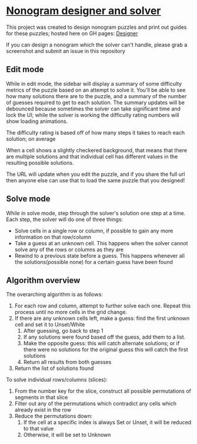 # [Nonogram designer and solver](https://dsmiller95.github.io/nonogram-printer)

This project was created to design nonogram puzzles and print out guides for these puzzles; hosted here on GH pages: [Designer](https://dsmiller95.github.io/nonogram-printer)

If you can design a nonogram which the solver can't handle, please grab a screenshot and submit an issue in this repository

## Edit mode

While in edit mode, the sidebar will display a summary of some difficulty metrics of the puzzle based on an attempt to solve it. You'll be able to see how many solutions there are to the puzzle, and a summary of the number of guesses required to get to each solution. The summary updates will be debounced because sometimes the solver can take significant time and lock the UI; while the solver is working the difficulty rating numbers will show loading animations.

The difficulty rating is based off of how many steps it takes to reach each solution; on average

When a cell shows a slightly checkered background, that means that there are multiple solutions and that individual cell has different values in the resulting possible solutions.

The URL will update when you edit the puzzle, and if you share the full url then anyone else can use that to load the same puzzle that you designed!

## Solve mode

While in solve mode, step through the solver's solution one step at a time. Each step, the solver will do one of three things:
- Solve cells in a single row or column, if possible to gain any more information on that row/column
- Take a guess at an unknown cell. This happens when the solver cannot solve any of the rows or columns as they are
- Rewind to a previous state before a guess. This happens whenever all the solutions(possible none) for a certain guess have been found

## Algorithm overview

The overarching algorithm is as follows:
1. For each row and column, attempt to further solve each one. Repeat this process until no more cells in the grid change.
2. If there are any unknown cells left, make a guess: find the first unknown cell and set it to Unset/White
   1. After guessing, go back to step 1
   2. If any solutions were found based off the guess, add them to a list.
   3. Make the opposite guess: this will catch alternate solutions; or if there were no solutions for the original guess this will catch the first solutions
   4. Return all results from both guesses
3. Return the list of solutions found

To solve individual rows/columns (slices):
1. From the number key for the slice, construct all possible permutations of segments in that slice
2. Filter out any of the permutations which contradict any cells which already exist in the row
3. Reduce the permutations down:
   1. If the cell at a specific index is always Set or Unset, it will be reduced to that value
   2. Otherwise, it will be set to Unknown
